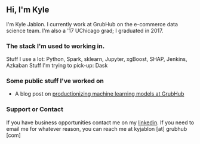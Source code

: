 ## Hi, I'm Kyle 

I'm Kyle Jablon. I currently work at GrubHub on the e-commerce data science team. I'm also a '17 UChicago grad; I graduated in 2017. 

### The stack I'm used to working in.

Stuff I use a lot: Python, Spark, sklearn, Jupyter, xgBoost, SHAP, Jenkins, Azkaban
Stuff I'm trying to pick-up: Dask

### Some public stuff I've worked on

- A blog post on [productionizing machine learning models at GrubHub](https://bytes.grubhub.com/just-what-i-needed-making-machine-learning-scalable-and-accessible-at-grubhub-24734cc4139d) 


### Support or Contact

If you have business opportunities contact me on my [linkedin](https://www.linkedin.com/in/kylejablon/). If you need to email me for whatever reason, you can reach me at kyjablon [at] grubhub [com]
